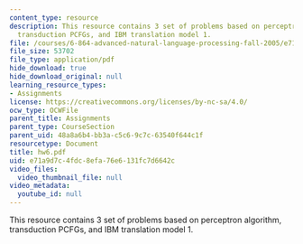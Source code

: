 ```yaml
---
content_type: resource
description: This resource contains 3 set of problems based on perceptron algorithm,
  transduction PCFGs, and IBM translation model 1.
file: /courses/6-864-advanced-natural-language-processing-fall-2005/e71a9d7c4fdc8efa76e6131fc7d6642c_hw6.pdf
file_size: 53702
file_type: application/pdf
hide_download: true
hide_download_original: null
learning_resource_types:
- Assignments
license: https://creativecommons.org/licenses/by-nc-sa/4.0/
ocw_type: OCWFile
parent_title: Assignments
parent_type: CourseSection
parent_uid: 48a8a6b4-bb3a-c5c6-9c7c-63540f644c1f
resourcetype: Document
title: hw6.pdf
uid: e71a9d7c-4fdc-8efa-76e6-131fc7d6642c
video_files:
  video_thumbnail_file: null
video_metadata:
  youtube_id: null
---
```

This resource contains 3 set of problems based on perceptron algorithm, transduction PCFGs, and IBM translation model 1.